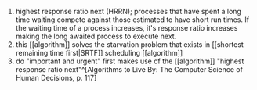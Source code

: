 1. highest response ratio next (HRRN); processes that have spent a long time waiting compete against those estimated to have short run times. If the waiting time of a process increases, it's response ratio increases making the long awaited process to execute next.
2. this [[algorithm]] solves the starvation problem that exists in [[shortest remaining time first|SRTF]] scheduling [[algorithm]]
3. do "important and urgent" first makes use of the [[algorithm]] "highest response ratio next"^[Algorithms to Live By: The Computer Science of Human Decisions, p. 117]